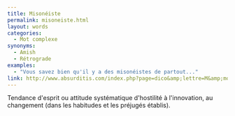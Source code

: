 ```yaml
---
title: Misonéiste
permalink: misoneiste.html
layout: words
categories:
  - Mot complexe
synonyms:
  - Amish
  - Rétrograde
examples:
  - "Vous savez bien qu'il y a des misonéistes de partout..."
link: http://www.absurditis.com/index.php?page=dico&amp;lettre=M&amp;mot=Mison%E9isme
---
```


Tendance d'esprit ou attitude systématique d'hostilité à l'innovation, au changement (dans les habitudes et les préjugés établis).

